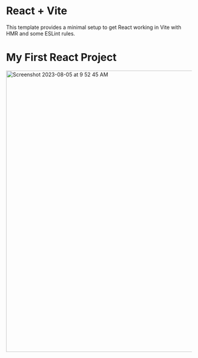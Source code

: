# React + Vite

This template provides a minimal setup to get React working in Vite with HMR and some ESLint rules.

# My First React Project
<img width="762" alt="Screenshot 2023-08-05 at 9 52 45 AM" src="https://github.com/sid2261/kitten-gallery/assets/84562460/28a5d1fe-471b-4057-b808-9f08201a2361">
